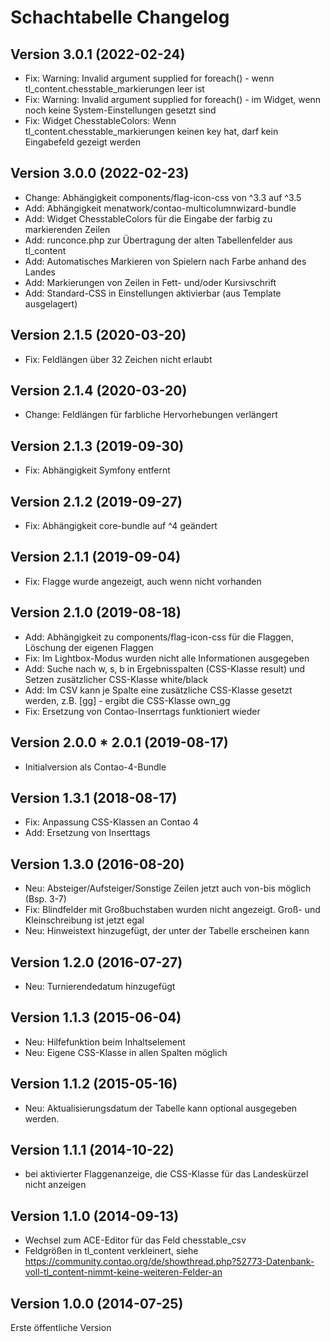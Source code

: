 # Schachtabelle Changelog

## Version 3.0.1 (2022-02-24)

* Fix: Warning: Invalid argument supplied for foreach() - wenn tl_content.chesstable_markierungen leer ist
* Fix: Warning: Invalid argument supplied for foreach() - im Widget, wenn noch keine System-Einstellungen gesetzt sind
* Fix: Widget ChesstableColors: Wenn tl_content.chesstable_markierungen keinen key hat, darf kein Eingabefeld gezeigt werden

## Version 3.0.0 (2022-02-23)

* Change: Abhängigkeit components/flag-icon-css von ^3.3 auf ^3.5
* Add: Abhängigkeit menatwork/contao-multicolumnwizard-bundle
* Add: Widget ChesstableColors für die Eingabe der farbig zu markierenden Zeilen
* Add: runconce.php zur Übertragung der alten Tabellenfelder aus tl_content
* Add: Automatisches Markieren von Spielern nach Farbe anhand des Landes
* Add: Markierungen von Zeilen in Fett- und/oder Kursivschrift
* Add: Standard-CSS in Einstellungen aktivierbar (aus Template ausgelagert)

## Version 2.1.5 (2020-03-20)

* Fix: Feldlängen über 32 Zeichen nicht erlaubt

## Version 2.1.4 (2020-03-20)

* Change: Feldlängen für farbliche Hervorhebungen verlängert

## Version 2.1.3 (2019-09-30)

* Fix: Abhängigkeit Symfony entfernt

## Version 2.1.2 (2019-09-27)

* Fix: Abhängigkeit core-bundle auf ^4 geändert

## Version 2.1.1 (2019-09-04)

* Fix: Flagge wurde angezeigt, auch wenn nicht vorhanden

## Version 2.1.0 (2019-08-18)

* Add: Abhängigkeit zu components/flag-icon-css für die Flaggen, Löschung der eigenen Flaggen
* Fix: Im Lightbox-Modus wurden nicht alle Informationen ausgegeben
* Add: Suche nach w, s, b in Ergebnisspalten (CSS-Klasse result) und Setzen zusätzlicher CSS-Klasse white/black
* Add: Im CSV kann je Spalte eine zusätzliche CSS-Klasse gesetzt werden, z.B. [gg] - ergibt die CSS-Klasse own_gg
* Fix: Ersetzung von Contao-Inserrtags funktioniert wieder

## Version 2.0.0 * 2.0.1 (2019-08-17)

* Initialversion als Contao-4-Bundle

## Version 1.3.1 (2018-08-17)

* Fix: Anpassung CSS-Klassen an Contao 4
* Add: Ersetzung von Inserttags

## Version 1.3.0 (2016-08-20)

* Neu: Absteiger/Aufsteiger/Sonstige Zeilen jetzt auch von-bis möglich (Bsp. 3-7)
* Fix: Blindfelder mit Großbuchstaben wurden nicht angezeigt. Groß- und Kleinschreibung ist jetzt egal
* Neu: Hinweistext hinzugefügt, der unter der Tabelle erscheinen kann

## Version 1.2.0 (2016-07-27)

* Neu: Turnierendedatum hinzugefügt

## Version 1.1.3 (2015-06-04)

* Neu: Hilfefunktion beim Inhaltselement
* Neu: Eigene CSS-Klasse in allen Spalten möglich

## Version 1.1.2 (2015-05-16)

* Neu: Aktualisierungsdatum der Tabelle kann optional ausgegeben werden.

## Version 1.1.1 (2014-10-22)

* bei aktivierter Flaggenanzeige, die CSS-Klasse für das Landeskürzel nicht anzeigen

## Version 1.1.0 (2014-09-13)

* Wechsel zum ACE-Editor für das Feld chesstable_csv
* Feldgrößen in tl_content verkleinert, siehe https://community.contao.org/de/showthread.php?52773-Datenbank-voll-tl_content-nimmt-keine-weiteren-Felder-an

## Version 1.0.0 (2014-07-25)

Erste öffentliche Version
